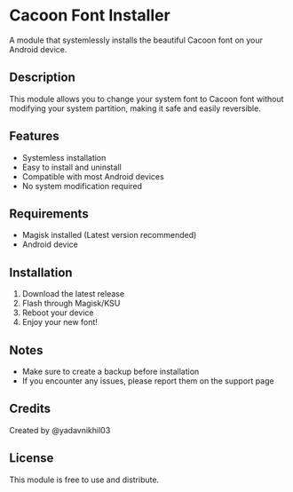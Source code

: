# Cacoon Font Installer

A module that systemlessly installs the beautiful Cacoon font on your Android device.

## Description
This module allows you to change your system font to Cacoon font without modifying your system partition, making it safe and easily reversible.

## Features
- Systemless installation
- Easy to install and uninstall
- Compatible with most Android devices
- No system modification required

## Requirements
- Magisk installed (Latest version recommended)
- Android device

## Installation
1. Download the latest release
2. Flash through Magisk/KSU
3. Reboot your device
4. Enjoy your new font!

## Notes
- Make sure to create a backup before installation
- If you encounter any issues, please report them on the support page

## Credits
Created by @yadavnikhil03

## License
This module is free to use and distribute.
